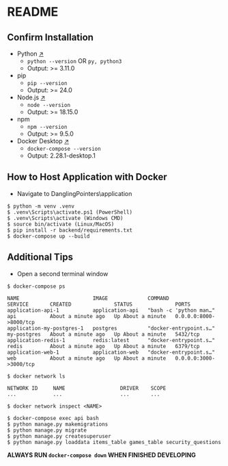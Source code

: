 # README

## Confirm Installation
- Python [↗](https://www.python.org/downloads/)
  - `python --version` OR `py, python3`
  - Output: >= 3.11.0
- pip
  - `pip --version`
  - Output: >= 24.0
- Node.js [↗](https://nodejs.org/en/download/package-manager)
  - `node --version`
  - Output: >= 18.15.0
- npm
  - `npm --version`
  - Output: >= 9.5.0
- Docker Desktop [↗](https://docs.docker.com/desktop/install/windows-install/)
  - `docker-compose --version`
  - Output: 2.28.1-desktop.1
  
## How to Host Application with Docker
- Navigate to DanglingPointers\application
```
$ python -m venv .venv
$ .venv\Scripts\activate.ps1 (PowerShell)
$ .venv\Scripts\activate (Windows CMD)
$ source bin/activate (Linux/MacOS)
$ pip install -r backend/requirements.txt
$ docker-compose up --build
```

## Additional Tips 
- Open a second terminal window

```
$ docker-compose ps

NAME                        IMAGE             COMMAND                  SERVICE       CREATED              STATUS              PORTS
application-api-1           application-api   "bash -c 'python man…"   api           About a minute ago   Up About a minute   0.0.0.0:8000->8000/tcp
application-my-postgres-1   postgres          "docker-entrypoint.s…"   my-postgres   About a minute ago   Up About a minute   5432/tcp
application-redis-1         redis:latest      "docker-entrypoint.s…"   redis         About a minute ago   Up About a minute   6379/tcp
application-web-1           application-web   "docker-entrypoint.s…"   web           About a minute ago   Up About a minute   0.0.0.0:3000->3000/tcp

$ docker network ls

NETWORK ID     NAME                  DRIVER    SCOPE
...            ...                   ...       ...

$ docker network inspect <NAME>

$ docker-compose exec api bash
$ python manage.py makemigrations
$ python manage.py migrate
$ python manage.py createsuperuser
$ python manage.py loaddata items_table games_table security_questions
```

**ALWAYS RUN `docker-compose down` WHEN FINISHED DEVELOPING**